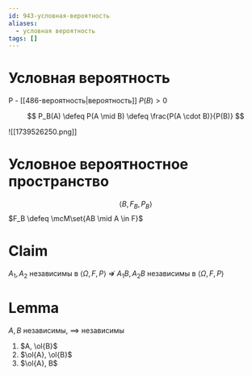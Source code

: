 ```yaml
---
id: 943-условная-вероятность
aliases:
  - условная вероятность
tags: []
---
```

# Условная вероятность

P - [[486-вероятность|вероятность]]
$P(B) > 0$

$$
P_B(A) \defeq P(A \mid B) \defeq \frac{P(A \cdot B)}{P(B)}
$$

![[1739526250.png]]

# Условное вероятностное пространство

$$\left<B, F_B, P_B\right>$$
$F_B \defeq \mcM\set{AB \mid A \in F}$

# Claim

$A_1, A_2$ независимы в $\left<\Omega, F, P\right>$
$\nRightarrow$
$A_1 B, A_2 B$ независимы в $\left<\Omega, F, P\right>$

# Lemma

$A, B$ независимы, $\implies$ независимы
1. $A, \ol{B}$
1. $\ol{A}, \ol{B}$
1. $\ol{A}, B$
